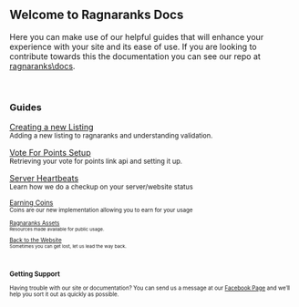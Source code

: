 ## Welcome to Ragnaranks Docs

Here you can make use of our helpful guides that will enhance your experience with your site and its ease of use.
If you are looking to contribute towards this the documentation you can see our repo at [ragnaranks\docs](https://github.com/ragnaranks/docs).

<br>

### Guides
[Creating a new Listing](./listing.html)
<br><small>Adding a new listing to ragnaranks and understanding validation.</small>

[Vote For Points Setup](./vote4points.html)
<br><small>Retrieving your vote for points link api and setting it up.</small>

[Server Heartbeats](./heartbeats.html)
<br><small>Learn how we do a checkup on your server/website status
  
[Earning Coins](./earning-coins.html)
<br><small>Coins are our new implementation allowing you to earn for your usage
  
[Ragnaranks Assets](./assets.html)
<br><small>Resources made available for public usage.</small>

[Back to the Website](http://www.ragnaranks.com)
<br><small>Sometimes you can get lost, let us lead the way back.</small>

<br>

### Getting Support

Having trouble with our site or documentation? You can send us a message at our [Facebook Page](https://www.facebook.com/ragnaranks/) and we’ll help you sort it out as quickly as possible.
